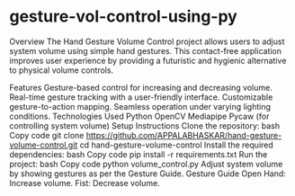 # gesture-vol-control-using-py

Overview
The Hand Gesture Volume Control project allows users to adjust system volume using simple hand gestures. This contact-free application improves user experience by providing a futuristic and hygienic alternative to physical volume controls.

Features
Gesture-based control for increasing and decreasing volume.
Real-time gesture tracking with a user-friendly interface.
Customizable gesture-to-action mapping.
Seamless operation under varying lighting conditions.
Technologies Used
Python
OpenCV
Mediapipe
Pycaw (for controlling system volume)
Setup Instructions
Clone the repository:
bash
Copy code
git clone https://github.com/APPALABHASKAR/hand-gesture-volume-control.git
cd hand-gesture-volume-control
Install the required dependencies:
bash
Copy code
pip install -r requirements.txt
Run the project:
bash
Copy code
python volume_control.py
Adjust system volume by showing gestures as per the Gesture Guide.
Gesture Guide
Open Hand: Increase volume.
Fist: Decrease volume.

